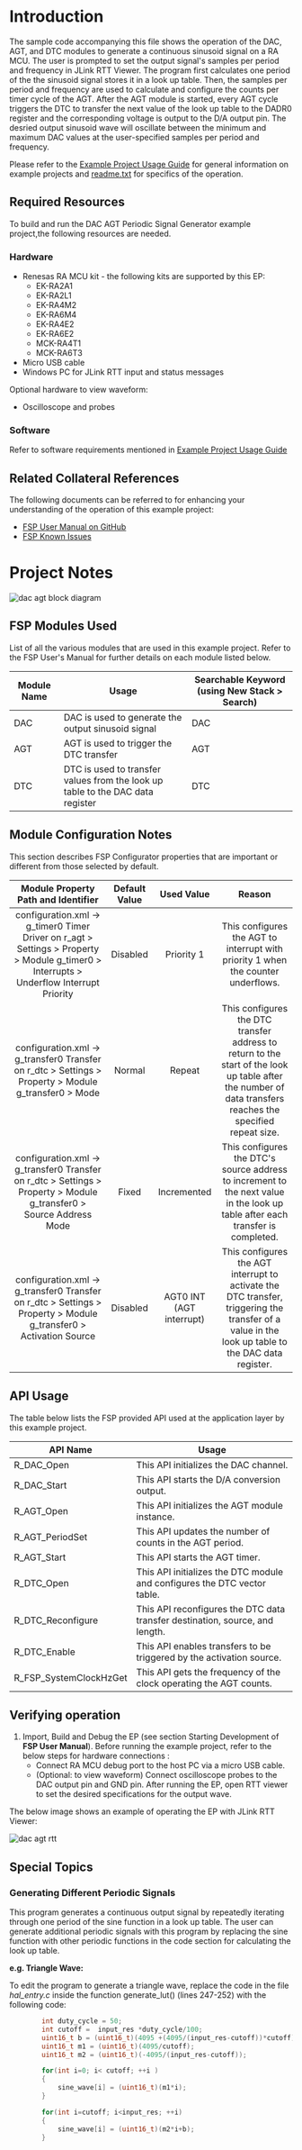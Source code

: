 # Introduction #

The sample code accompanying this file shows the operation of the DAC, AGT, and DTC modules to generate a continuous sinusoid signal on a RA MCU.  The user is prompted to set the output signal's samples per period and frequency in JLink RTT Viewer.  The program first calculates one period of the the sinusoid signal stores it in a look up table.  Then, the samples per period and frequency are used to calculate and configure the counts per timer cycle of the AGT.  After the AGT module is started, every AGT cycle triggers the DTC to transfer the next value of the look up table to the DADR0 register and the corresponding voltage is output to the D/A output pin.  The desried output sinusoid wave will oscillate between the minimum and maximum DAC values at the user-specified samples per period and frequency.  

Please refer to the [Example Project Usage Guide](https://github.com/renesas/ra-fsp-examples/blob/master/example_projects/Example%20Project%20Usage%20Guide.pdf) for general information on example projects and [readme.txt](./readme.txt) for specifics of the operation.

## Required Resources ##
To build and run the DAC AGT Periodic Signal Generator example project,the following resources are needed. 

### Hardware ###
* Renesas RA MCU kit - the following kits are supported by this EP:
    * EK-RA2A1
    * EK-RA2L1
    * EK-RA4M2
    * EK-RA6M4
    * EK-RA4E2
    * EK-RA6E2
    * MCK-RA4T1
    * MCK-RA6T3
* Micro USB cable
* Windows PC for JLink RTT input and status messages

Optional hardware to view waveform:
* Oscilloscope and probes

### Software ###
Refer to software requirements mentioned in [Example Project Usage Guide](https://github.com/renesas/ra-fsp-examples/blob/master/example_projects/Example%20Project%20Usage%20Guide.pdf)

## Related Collateral References ##
The following documents can be referred to for enhancing your understanding of the operation of this example project:
- [FSP User Manual on GitHub](https://renesas.github.io/fsp/)
- [FSP Known Issues](https://github.com/renesas/fsp/issues)

# Project Notes # 

![dac agt block diagram](./images/dac_agt_periodic_signal_generator_bd.png "DAC AGT Perioidic Signal Generator Block Diagram")

## FSP Modules Used ##
List of all the various modules that are used in this example project. Refer to the FSP User's Manual for further details on each module listed below.

| Module Name | Usage  | Searchable Keyword (using New Stack > Search) |
|-------------|-----------------------------------------------|-----------------------------------------------|
| DAC | DAC is used to generate the output sinusoid signal | DAC |
| AGT | AGT is used to trigger the DTC transfer | AGT | 
| DTC | DTC is used to transfer values from the look up table to the DAC data register | DTC |  

## Module Configuration Notes ##
This section describes FSP Configurator properties that are important or different from those selected by default. 

|   Module Property Path and Identifier   |   Default Value   |   Used Value   |   Reason   |
| :-------------------------------------: | :---------------: | :------------: | :--------: |
| configuration.xml -> g_timer0 Timer Driver on r_agt > Settings > Property > Module g_timer0 > Interrupts > Underflow Interrupt Priority | Disabled | Priority 1 | This configures the AGT to interrupt with priority 1 when the counter underflows. | 
| configuration.xml -> g_transfer0 Transfer on r_dtc > Settings > Property > Module g_transfer0 > Mode | Normal | Repeat | This configures the DTC transfer address to return to the start of the look up table after the number of data transfers reaches the specified repeat size. | 
| configuration.xml -> g_transfer0 Transfer on r_dtc > Settings > Property > Module g_transfer0 > Source Address Mode | Fixed | Incremented | This configures the DTC's source address to increment to the next value in the look up table after each transfer is completed. | 
configuration.xml -> g_transfer0 Transfer on r_dtc > Settings > Property > Module g_transfer0 > Activation Source | Disabled | AGT0 INT (AGT interrupt) | This configures the AGT interrupt to activate the DTC transfer, triggering the transfer of a value in the look up table to the DAC data register. | 


## API Usage ##

The table below lists the FSP provided API used at the application layer by this example project.

| API Name    | Usage                                                                          |
|-------------|--------------------------------------------------------------------------------|
| R_DAC_Open | This API initializes the DAC channel. |
| R_DAC_Start | This API starts the D/A conversion output. |
| R_AGT_Open | This API initializes the AGT module instance. |
| R_AGT_PeriodSet | This API updates the number of counts in the AGT period. |
| R_AGT_Start | This API starts the AGT timer. | 
| R_DTC_Open | This API initializes the DTC module and configures the DTC vector table.  | 
| R_DTC_Reconfigure | This API reconfigures the DTC data transfer destination, source, and length. | 
| R_DTC_Enable | This API enables transfers to be triggered by the activation source.  |
| R_FSP_SystemClockHzGet | This API gets the frequency of the clock operating the AGT counts.  | 

## Verifying operation ##
1. Import, Build and Debug the EP (see section Starting Development of **FSP User Manual**). 
Before running the example project, refer to the below steps for hardware connections :
	* Connect RA MCU debug port to the host PC via a micro USB cable. 
	* (Optional: to view waveform) Connect oscilloscope probes to the DAC output pin and GND pin. 
After running the EP, open RTT viewer to set the desired specifications for the output wave.

The below image shows an example of operating the EP with JLink RTT Viewer:

![dac agt rtt](./images/dac_agt_rtt.png "Periodic Signal Generator RTT Log")


 
## Special Topics ##

### Generating Different Periodic Signals ### 
This program generates a continuous output signal by repeatedly iterating through one period of the sine function in a look up table. The user can generate additional periodic signals with this program by replacing the sine function with other periodic functions in the code section for calculating the look up table. 

**e.g. Triangle Wave:** 

To edit the program to generate a triangle wave, replace the code in the file *hal_entry.c* inside the function generate_lut() (lines 247-252) with the following code:

```c
        int duty_cycle = 50;
        int cutoff =  input_res *duty_cycle/100;
        uint16_t b = (uint16_t)(4095 +(4095/(input_res-cutoff))*cutoff);
        uint16_t m1 = (uint16_t)(4095/cutoff);
        uint16_t m2 = (uint16_t)(-4095/(input_res-cutoff));

        for(int i=0; i< cutoff; ++i )
        {
            sine_wave[i] = (uint16_t)(m1*i);
        }

        for(int i=cutoff; i<input_res; ++i)
        {
            sine_wave[i] = (uint16_t)(m2*i+b);
        }
```